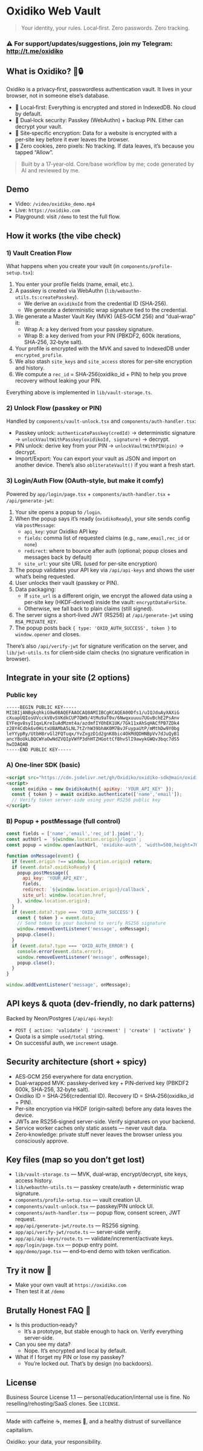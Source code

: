 # Oxidiko Web Vault

> Your identity, your rules. Local‑first. Zero passwords. Zero tracking.

### ⚠️ For support/updates/suggestions, join my Telegram: http://t.me/oxidiko

## What is Oxidiko? 🤖🔒
Oxidiko is a privacy‑first, passwordless authentication vault. It lives in your browser, not in someone else’s database.

- 🧠 Local‑first: Everything is encrypted and stored in IndexedDB. No cloud by default.
- 🔐 Dual‑lock security: Passkey (WebAuthn) + backup PIN. Either can decrypt your vault.
- 🧬 Site‑specific encryption: Data for a website is encrypted with a per‑site key before it ever leaves the browser.
- 🍪 Zero cookies, zero pixels: No tracking. If data leaves, it’s because you tapped “Allow”.

> Built by a 17‑year‑old. Core/base workflow by me; code generated by AI and reviewed by me.

## Demo
- Video: `/video/oxidiko_demo.mp4`
- Live: `https://oxidiko.com`
- Playground: visit `/demo` to test the full flow.

## How it works (the vibe check)

### 1) Vault Creation Flow
What happens when you create your vault (in `components/profile-setup.tsx`):

1. You enter your profile fields (name, email, etc.).
2. A passkey is created via WebAuthn (`lib/webauthn-utils.ts:createPasskey`).
   - We derive an `oxidikoId` from the credential ID (SHA‑256).
   - We generate a deterministic wrap signature tied to the credential.
3. We generate a Master Vault Key (MVK) (AES‑GCM 256) and “dual‑wrap” it:
   - Wrap A: a key derived from your passkey signature.
   - Wrap B: a key derived from your PIN (PBKDF2, 600k iterations, SHA‑256, 32‑byte salt).
4. Your profile is encrypted with the MVK and saved to IndexedDB under `encrypted_profile`.
5. We also stash `site_keys` and `site_access` stores for per‑site encryption and history.
6. We compute a `rec_id` = SHA‑256(oxidiko_id + PIN) to help you prove recovery without leaking your PIN.

Everything above is implemented in `lib/vault-storage.ts`.

### 2) Unlock Flow (passkey or PIN)
Handled by `components/vault-unlock.tsx` and `components/auth-handler.tsx`:

- Passkey unlock: `authenticatePasskey(credId)` → deterministic signature → `unlockVaultWithPasskey(oxidikoId, signature)` → decrypt.
- PIN unlock: derive key from your PIN → `unlockVaultWithPIN(pin)` → decrypt.
- Import/Export: You can export your vault as JSON and import on another device. There’s also `obliterateVault()` if you want a fresh start.

### 3) Login/Auth Flow (OAuth‑style, but make it comfy)
Powered by `app/login/page.tsx` + `components/auth-handler.tsx` + `/api/generate-jwt`:

1. Your site opens a popup to `/login`.
2. When the popup says it’s ready (`oxidikoReady`), your site sends config via `postMessage`:
   - `api_key`: your Oxidiko API key
   - `fields`: comma list of requested claims (e.g., `name,email,rec_id` or `none`)
   - `redirect`: where to bounce after auth (optional; popup closes and messages back by default)
   - `site_url`: your site URL (used for per‑site encryption)
3. The popup validates your API key via `/api/api-keys` and shows the user what’s being requested.
4. User unlocks their vault (passkey or PIN).
5. Data packaging:
   - If `site_url` is a different origin, we encrypt the allowed data using a per‑site key (HKDF‑derived) inside the vault: `encryptDataForSite`.
   - Otherwise, we fall back to plain claims (still signed).
6. The server signs a short‑lived JWT (RS256) at `/api/generate-jwt` using `RSA_PRIVATE_KEY`.
7. The popup posts back `{ type: 'OXID_AUTH_SUCCESS', token }` to `window.opener` and closes.

There’s also `/api/verify-jwt` for signature verification on the server, and `lib/jwt-utils.ts` for client‑side claim checks (no signature verification in browser).

## Integrate in your site (2 options)

### Public key
```plaintext
-----BEGIN PUBLIC KEY-----
MIIBIjANBgkqhkiG9w0BAQEFAAOCAQ8AMIIBCgKCAQEA00Dfs1/uIQJduAyXAXiG
cXuapUQIosUVcckV8vSVKdkCUP7QW9/4tMu9aT0v/6Nwqxuuuu7UGvBchE2PsAnv
EYFegv8syI1qxLKreIuAdMzmt4a/azdmfIYOhEK1UK/7Gk11xAhSqHACfPB7ZDk4
z28Y4Cdbk6v0HitxUBAMbA5LNL7tZrhW39bhAK0M7BvJFuypaUtP/mMthDw9Y0bg
leYYypRy/UtbH8rvGl2FQTuqx/YvZxgzD1d2gnK8bic4OkMdQDHNBpVv7dJuQyB1
ancYBoUkLBQCWYaOwNdZVQIpVWfP3dhHTZHGottCfBhvSlI9awykGWQv3bqc7dS5
hwIDAQAB
-----END PUBLIC KEY-----
```

### A) One‑liner SDK (basic)
```html
<script src="https://cdn.jsdelivr.net/gh/Oxidiko/oxidiko-sdk@main/oxidiko-sdk.js"></script>
<script>
  const oxidiko = new OxidikoAuth({ apiKey: 'YOUR_API_KEY' });
  const { token } = await oxidiko.authenticate(['name','email']);
  // Verify token server‑side using your RS256 public key
</script>
```

### B) Popup + postMessage (full control)
```js
const fields = ['name','email','rec_id'].join(',');
const authUrl = `${window.location.origin}/login`;
const popup = window.open(authUrl, 'oxidiko-auth', 'width=500,height=700');

function onMessage(event) {
  if (event.origin !== window.location.origin) return;
  if (event.data?.oxidikoReady) {
    popup.postMessage({
      api_key: 'YOUR_API_KEY',
      fields,
      redirect: `${window.location.origin}/callback`,
      site_url: window.location.href,
    }, window.location.origin);
  }
  if (event.data?.type === 'OXID_AUTH_SUCCESS') {
    const { token } = event.data;
    // Send token to your backend to verify RS256 signature
    window.removeEventListener('message', onMessage);
    popup.close();
  }
  if (event.data?.type === 'OXID_AUTH_ERROR') {
    console.error(event.data.error);
    window.removeEventListener('message', onMessage);
    popup.close();
  }
}

window.addEventListener('message', onMessage);
```

## API keys & quota (dev‑friendly, no dark patterns)
Backed by Neon/Postgres (`/api/api-keys`):
- `POST { action: 'validate' | 'increment' | 'create' | 'activate' }`
- Quota is a simple `used/total` string.
- On successful auth, we `increment` usage.

## Security architecture (short + spicy)
- AES‑GCM 256 everywhere for data encryption.
- Dual‑wrapped MVK: passkey‑derived key + PIN‑derived key (PBKDF2 600k, SHA‑256, 32‑byte salt).
- Oxidiko ID = SHA‑256(credential ID). Recovery ID = SHA‑256(oxidiko_id + PIN).
- Per‑site encryption via HKDF (origin‑salted) before any data leaves the device.
- JWTs are RS256‑signed server‑side. Verify signatures on your backend.
- Service worker caches only static assets — never vault data.
- Zero‑knowledge: private stuff never leaves the browser unless you consciously approve.

## Key files (map so you don’t get lost)
- `lib/vault-storage.ts` — MVK, dual‑wrap, encrypt/decrypt, site keys, access history.
- `lib/webauthn-utils.ts` — passkey create/auth + deterministic wrap signature.
- `components/profile-setup.tsx` — vault creation UI.
- `components/vault-unlock.tsx` — passkey/PIN unlock UI.
- `components/auth-handler.tsx` — popup flow, consent screen, JWT request.
- `app/api/generate-jwt/route.ts` — RS256 signing.
- `app/api/verify-jwt/route.ts` — server‑side verify.
- `app/api/api-keys/route.ts` — validate/increment/activate keys.
- `app/login/page.tsx` — popup entry point.
- `app/demo/page.tsx` — end‑to‑end demo with token verification.

## Try it now 🚀
- Make your own vault at `https://oxidiko.com`
- Then test it at `/demo`

## Brutally Honest FAQ 🤔
- Is this production‑ready?
  - It’s a prototype, but stable enough to hack on. Verify everything server‑side.
- Can you see my data?
  - Nope. It’s encrypted and local by default.
- What if I forget my PIN or lose my passkey?
  - You’re locked out. That’s by design (no backdoors).

## License
Business Source License 1.1 — personal/education/internal use is fine. No reselling/rehosting/SaaS clones. See `LICENSE`.

---
Made with caffeine ☕, memes 🐸, and a healthy distrust of surveillance capitalism.

Oxidiko: your data, your responsibility.
